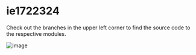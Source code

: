 # ie1722324

Check out the branches in the upper left corner to find the source code to the respective modules. 

![image](https://github.com/csonday/ie1722324/assets/55682386/f0e7119f-02b1-4a16-bb3d-ce37b09b8af8)
